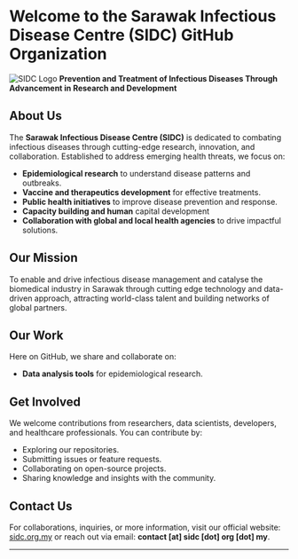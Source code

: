 # Welcome to the Sarawak Infectious Disease Centre (SIDC) GitHub Organization

![SIDC Logo](https://sidcsarawak.com/wp-content/uploads/2024/03/Logo-Footer.svg) 
**Prevention and Treatment of Infectious Diseases Through Advancement in Research and Development**

## About Us
The **Sarawak Infectious Disease Centre (SIDC)** is dedicated to combating infectious diseases through cutting-edge research, innovation, and collaboration. Established to address emerging health threats, we focus on:

- **Epidemiological research** to understand disease patterns and outbreaks.
- **Vaccine and therapeutics development** for effective treatments.
- **Public health initiatives** to improve disease prevention and response.
- **Capacity building and human** capital development
- **Collaboration with global and local health agencies** to drive impactful solutions.

## Our Mission
To enable and drive infectious disease management and catalyse the biomedical industry in Sarawak through cutting edge technology and data-driven approach, attracting world-class talent and building networks of global partners.

## Our Work
Here on GitHub, we share and collaborate on:
- **Data analysis tools** for epidemiological research.

## Get Involved
We welcome contributions from researchers, data scientists, developers, and healthcare professionals. You can contribute by:
- Exploring our repositories.
- Submitting issues or feature requests.
- Collaborating on open-source projects.
- Sharing knowledge and insights with the community.

## Contact Us
For collaborations, inquiries, or more information, visit our official website: [sidc.org.my](https://sidc.org.my) or reach out via email: **contact [at] sidc [dot] org [dot] my**.

---
